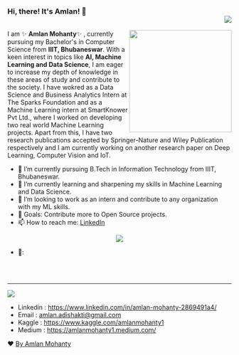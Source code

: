 ### Hi, there! It's Amlan! 👋    <div align = 'right'>![](https://komarev.com/ghpvc/?username=amlanmohanty1&color=yellow)</div>

<img align='right' src="https://media.giphy.com/media/M9gbBd9nbDrOTu1Mqx/giphy.gif" width="230">

I am ✨ **Amlan Mohanty**✨ , currently pursuing my Bachelor's in Computer Science from **IIIT, Bhubaneswar**. With a keen interest in topics like **AI, Machine Learning and Data Science**, I am eager to increase my depth of knowledge in these areas of study and contribute to the society. I have wokred as a Data Science and Business Analytics Intern at The Sparks Foundation and as a Machine Learning intern at SmartKnower Pvt Ltd., where I worked on developing two real world Machine Learning projects. Apart from this, I have two research publications accepted by Springer-Nature and Wiley Publication respectively and I am currently working on another research paper on Deep Learning, Computer Vision and IoT.
  

- 💼 I’m currently pursuing B.Tech in Information Technology from IIIT, Bhubaneswar.
- 🌱 I’m currently learning and sharpening my skills in Machine Learning and Data Science.
- 🔭 I’m looking to work as an intern and contribute to any organization with my ML skills.
- 🥅 Goals: Contribute more to Open Source projects.
- 📫 How to reach me: <a href="https://www.linkedin.com/in/amlan-mohanty-2869491a4/">LinkedIn</a> 

                                                                                                
<p align= "center"><img src="https://github-readme-stats.vercel.app/api?username=amlanmohanty1&show_icons=true"></p>


- 📝: 
<br><br>
<br>
<hr>
<img src="https://spectrapackautomation.com/img/contactme.gif" />

-  Linkedin : https://www.linkedin.com/in/amlan-mohanty-2869491a4/
-  Email  : amlan.adishakti@gmail.com
-  Kaggle : https://www.kaggle.com/amlanmohanty1
-  Medium : https://amlanmohanty1.medium.com/





❤ [By Amlan Mohanty](https://github.com/amlanmohanty1/)
